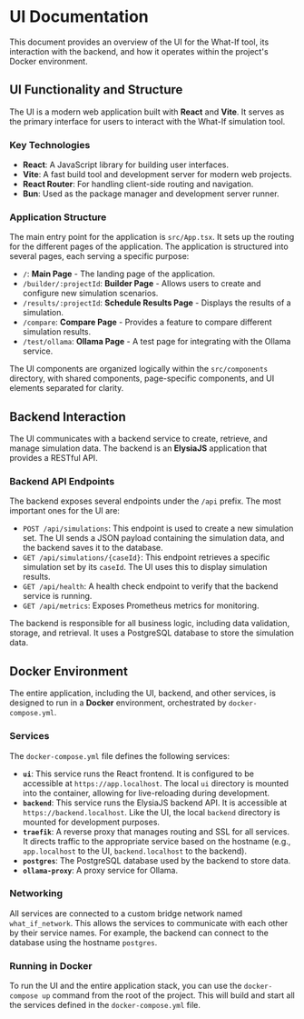 # UI Documentation

This document provides an overview of the UI for the What-If tool, its interaction with the backend, and how it operates within the project's Docker environment.

## UI Functionality and Structure

The UI is a modern web application built with **React** and **Vite**. It serves as the primary interface for users to interact with the What-If simulation tool.

### Key Technologies

-   **React**: A JavaScript library for building user interfaces.
-   **Vite**: A fast build tool and development server for modern web projects.
-   **React Router**: For handling client-side routing and navigation.
-   **Bun**: Used as the package manager and development server runner.

### Application Structure

The main entry point for the application is `src/App.tsx`. It sets up the routing for the different pages of the application. The application is structured into several pages, each serving a specific purpose:

-   `/`: **Main Page** - The landing page of the application.
-   `/builder/:projectId`: **Builder Page** - Allows users to create and configure new simulation scenarios.
-   `/results/:projectId`: **Schedule Results Page** - Displays the results of a simulation.
-   `/compare`: **Compare Page** - Provides a feature to compare different simulation results.
-   `/test/ollama`: **Ollama Page** - A test page for integrating with the Ollama service.

The UI components are organized logically within the `src/components` directory, with shared components, page-specific components, and UI elements separated for clarity.

## Backend Interaction

The UI communicates with a backend service to create, retrieve, and manage simulation data. The backend is an **ElysiaJS** application that provides a RESTful API.

### Backend API Endpoints

The backend exposes several endpoints under the `/api` prefix. The most important ones for the UI are:

-   `POST /api/simulations`: This endpoint is used to create a new simulation set. The UI sends a JSON payload containing the simulation data, and the backend saves it to the database.
-   `GET /api/simulations/{caseId}`: This endpoint retrieves a specific simulation set by its `caseId`. The UI uses this to display simulation results.
-   `GET /api/health`: A health check endpoint to verify that the backend service is running.
-   `GET /api/metrics`: Exposes Prometheus metrics for monitoring.

The backend is responsible for all business logic, including data validation, storage, and retrieval. It uses a PostgreSQL database to store the simulation data.

## Docker Environment

The entire application, including the UI, backend, and other services, is designed to run in a **Docker** environment, orchestrated by `docker-compose.yml`.

### Services

The `docker-compose.yml` file defines the following services:

-   **`ui`**: This service runs the React frontend. It is configured to be accessible at `https://app.localhost`. The local `ui` directory is mounted into the container, allowing for live-reloading during development.
-   **`backend`**: This service runs the ElysiaJS backend API. It is accessible at `https://backend.localhost`. Like the UI, the local `backend` directory is mounted for development purposes.
-   **`traefik`**: A reverse proxy that manages routing and SSL for all services. It directs traffic to the appropriate service based on the hostname (e.g., `app.localhost` to the UI, `backend.localhost` to the backend).
-   **`postgres`**: The PostgreSQL database used by the backend to store data.
-   **`ollama-proxy`**: A proxy service for Ollama.

### Networking

All services are connected to a custom bridge network named `what_if_network`. This allows the services to communicate with each other by their service names. For example, the backend can connect to the database using the hostname `postgres`.

### Running in Docker

To run the UI and the entire application stack, you can use the `docker-compose up` command from the root of the project. This will build and start all the services defined in the `docker-compose.yml` file.
